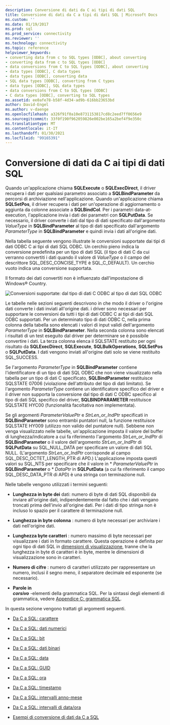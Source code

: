 ```yaml
---
description: Conversione di dati da C ai tipi di dati SQL
title: Conversione di dati da C a tipi di dati SQL | Microsoft Docs
ms.custom: ''
ms.date: 01/19/2017
ms.prod: sql
ms.prod_service: connectivity
ms.reviewer: ''
ms.technology: connectivity
ms.topic: reference
helpviewer_keywords:
- converting data from c to SQL types [ODBC], about converting
- converting data from c to SQL types [ODBC]
- data conversions from C to SQL types [ODBC], about converting
- data types [ODBC], C data types
- data types [ODBC], converting data
- SQL data types [ODBC], converting from C types
- data types [ODBC], SQL data types
- data conversions from C to SQL types [ODBC]
- C data types [ODBC], converting to SQL types
ms.assetid: ee0afe78-b58f-4d34-ad9b-616bb23653bd
author: David-Engel
ms.author: v-daenge
ms.openlocfilehash: a326f91f0a10e8731153817cd8c2eed7ff0656e9
ms.sourcegitcommit: 33f0f190f962059826e002be165a2bef4f9e350c
ms.translationtype: MT
ms.contentlocale: it-IT
ms.lasthandoff: 01/30/2021
ms.locfileid: "99165391"
---
```

# <a name="converting-data-from-c-to-sql-data-types"></a>Conversione di dati da C ai tipi di dati SQL
Quando un'applicazione chiama **SQLExecute** o **SQLExecDirect**, il driver recupera i dati per qualsiasi parametro associato a **SQLBindParameter** da percorsi di archiviazione nell'applicazione. Quando un'applicazione chiama **SQLSetPos**, il driver recupera i dati per un'operazione di aggiornamento o aggiunta da colonne associate a **SQLBindCol**. Per i parametri data-at-execution, l'applicazione invia i dati dei parametri con **SQLPutData**. Se necessario, il driver converte i dati dal tipo di dati specificato dall'argomento *ValueType* in **SQLBindParameter** al tipo di dati specificato dall'argomento *ParameterType* in **SQLBindParameter** e quindi invia i dati all'origine dati.  
  
 Nella tabella seguente vengono illustrate le conversioni supportate dai tipi di dati ODBC C ai tipi di dati SQL ODBC. Un cerchio pieno indica la conversione predefinita per un tipo di dati SQL (il tipo di dati C da cui verranno convertiti i dati quando il valore di *ValueType* o il campo del descrittore SQL_DESC_CONCISE_TYPE è SQL_C_DEFAULT). Un cerchio vuoto indica una conversione supportata.  
  
 Il formato dei dati convertiti non è influenzato dall'impostazione di Windows® Country.  
  
 ![Conversioni supportate: dal tipo di dati C ODBC al tipo di dati SQL ODBC](../../../odbc/reference/appendixes/media/apd1b.gif "apd1b")  
  
 Le tabelle nelle sezioni seguenti descrivono in che modo il driver o l'origine dati converte i dati inviati all'origine dati. i driver sono necessari per supportare le conversioni da tutti i tipi di dati ODBC C ai tipi di dati SQL ODBC supportati. Per un determinato tipo di dati ODBC C, nella prima colonna della tabella sono elencati i valori di input validi dell'argomento *ParameterType* in **SQLBindParameter**. Nella seconda colonna sono elencati i risultati di un test eseguito dal driver per determinare se è possibile convertire i dati. La terza colonna elenca il SQLSTATE restituito per ogni risultato da **SQLExecDirect**, **SQLExecute**, **SQLBulkOperations**, **SQLSetPos** o **SQLPutData**. I dati vengono inviati all'origine dati solo se viene restituito SQL_SUCCESS.  
  
 Se l'argomento *ParameterType* in **SQLBindParameter** contiene l'identificatore di un tipo di dati SQL ODBC che non viene visualizzato nella tabella per un tipo di dati C specificato, **SQLBindParameter** restituisce SQLSTATE 07006 (violazione dell'attributo del tipo di dati limitato). Se l'argomento *ParameterType* contiene un identificatore specifico del driver e il driver non supporta la conversione dal tipo di dati C ODBC specifico al tipo di dati SQL specifico del driver, **SQLBINDPARAMETER** restituisce SQLSTATE HYC00 (funzionalità facoltativa non implementata).  
  
 Se gli argomenti *ParameterValuePtr* e *StrLen_or_IndPtr* specificati in **SQLBindParameter** sono entrambi puntatori null, la funzione restituisce SQLSTATE HY009 (utilizzo non valido del puntatore null). Sebbene non venga visualizzato nelle tabelle, un'applicazione imposta il valore del buffer di lunghezza/indicatore a cui fa riferimento l'argomento *StrLen_or_IndPtr* di **SQLBindParameter** o il valore dell'argomento *StrLen_or_IndPtr* di **SQLPutData** su SQL_NULL_DATA per specificare un valore di dati SQL NULL. (L'argomento *StrLen_or_IndPtr* corrisponde al campo SQL_DESC_OCTET_LENGTH_PTR di APD.) L'applicazione imposta questi valori su SQL_NTS per specificare che il valore in \* *ParameterValuePtr* in **SQLBindParameter** o \* *DataPtr* in **SQLPutData** (a cui fa riferimento il campo SQL_DESC_DATA_PTR di APD) è una stringa con terminazione null.  
  
 Nelle tabelle vengono utilizzati i termini seguenti:  
  
-   **Lunghezza in byte dei** dati: numero di byte di dati SQL disponibili da inviare all'origine dati, indipendentemente dal fatto che i dati vengano troncati prima dell'invio all'origine dati. Per i dati di tipo stringa non è incluso lo spazio per il carattere di terminazione null.  
  
-   **Lunghezza in byte colonna** : numero di byte necessari per archiviare i dati nell'origine dati.  
  
-   **Lunghezza byte caratteri** : numero massimo di byte necessari per visualizzare i dati in formato carattere. Questa operazione è definita per ogni tipo di dati SQL in [dimensioni di visualizzazione](../../../odbc/reference/appendixes/display-size.md), tranne che la lunghezza in byte di caratteri è in byte, mentre le dimensioni di visualizzazione sono in caratteri.  
  
-   **Numero di cifre** : numero di caratteri utilizzato per rappresentare un numero, inclusi il segno meno, il separatore decimale ed esponente (se necessario).  
  
-   **Parole in**   
     **_corsivo_**  -elementi della grammatica SQL. Per la sintassi degli elementi di grammatica, vedere [Appendice C: grammatica SQL](../../../odbc/reference/appendixes/appendix-c-sql-grammar.md).  
  
 In questa sezione vengono trattati gli argomenti seguenti.  
  
-   [Da C a SQL: carattere](../../../odbc/reference/appendixes/c-to-sql-character.md)  
  
-   [Da C a SQL: dati numerici](../../../odbc/reference/appendixes/c-to-sql-numeric.md)  
  
-   [Da C a SQL: bit](../../../odbc/reference/appendixes/c-to-sql-bit.md)  
  
-   [Da C a SQL: dati binari](../../../odbc/reference/appendixes/c-to-sql-binary.md)  
  
-   [Da C a SQL: data](../../../odbc/reference/appendixes/c-to-sql-date.md)  
  
-   [Da C a SQL: GUID](../../../odbc/reference/appendixes/c-to-sql-guid.md)  
  
-   [Da C a SQL: ora](../../../odbc/reference/appendixes/c-to-sql-time.md)  
  
-   [Da C a SQL: timestamp](../../../odbc/reference/appendixes/c-to-sql-timestamp.md)  
  
-   [Da C a SQL: intervalli anno-mese](../../../odbc/reference/appendixes/c-to-sql-year-month-intervals.md)  
  
-   [Da C a SQL: intervalli di data/ora](../../../odbc/reference/appendixes/c-to-sql-day-time-intervals.md)  
  
-   [Esempi di conversione di dati da C a SQL](../../../odbc/reference/appendixes/c-to-sql-data-conversion-examples.md)
